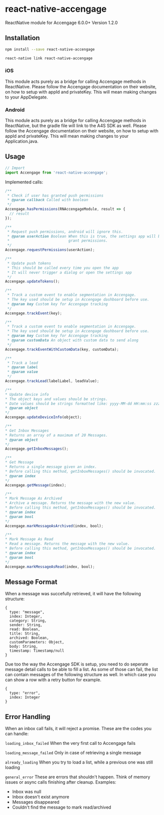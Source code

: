# react-native-accengage
ReactNative module for Accengage 6.0.0+
Version 1.2.0

## Installation

```bash
npm install --save react-native-accengage
```
```bash
react-native link react-native-accengage
```

### iOS
This module acts purely as a bridge for calling Accengage methods in ReactNative. Please follow the 
Accengage documentation on their website, on how to setup with appId and privateKey. This will 
mean making changes to your AppDelegate.

### Android
This module acts purely as a bridge for calling Accengage methods in ReactNative, but the gradle 
file will link to the A4S SDK as well. Please follow the Accengage documentation on their 
website, on how to setup with appId and privateKey. This will mean making changes to your 
Application.java.

## Usage
```js
// Import
import Accengage from 'react-native-accengage';
```

Implemented calls:
```js
/**
 * Check if user has granted push permissions
 * @param callback Called with boolean
 */
Accengage.hasPermissions(RNAccengageModule, result => {
  // result
});

/**
 * Request push permissions, android will ignore this.
 * @param userAction Boolean When this is true, the settings app will be opened if the user didn't 
 *                           grant permissions. 
 */
Accengage.requestPermissions(userAction);

/**
 * Update push tokens
 * This should be called every time you open the app
 * It will never trigger a dialog or open the settings app
 */
Accengage.updateTokens();

/**
 * Track a custom event to enable segmentation in Accengage.
 * The key used should be setup in Accengage dashboard before use.
 * @param key Custom key for Accengage tracking
 */
Accengage.trackEvent(key);

/**
 * Track a custom event to enable segmentation in Accengage.
 * The key used should be setup in Accengage dashboard before use.
 * @param key Custom key for Accengage tracking
 * @param customData An object with custom data to send along
 */
Accengage.trackEventWithCustomData(key, customData);

/**
 * Track a lead
 * @param label
 * @param value
 */
Accengage.trackLead(labelLabel, leadValue);

/**
* Update device info
* The object keys and values should be strings.
* Date values should be strings formatted like: yyyy-MM-dd HH:mm:ss zzz
* @param object
*/
Accengage.updateDeviceInfo(object);

/**
* Get Inbox Messages
* Returns an array of a maximum of 20 Messages.
* @param object
*/
Accengage.getInboxMessages();

/**
* Get Message
* Returns a single message given an index.
* Before calling this method, getInboxMessages() should be invocated.
* @param index
*/
Accengage.getMessage(index);

/**
* Mark Message As Archived
* Archive a message. Returns the message with the new value.
* Before calling this method, getInboxMessages() should be invocated.
* @param index
* @param bool
*/
Accengage.markMessageAsArchived(index, bool);

/**
* Mark Message As Read
* Read a message. Returns the message with the new value.
* Before calling this method, getInboxMessages() should be invocated.
* @param index
* @param bool
*/
Accengage.markMessageAsRead(index, bool);
```

## Message Format
When a message was succefully retrieved, it will have the following structure:

```
{
  type: "message",
  index: Integer,
  category: String,
  sender: String,
  read: Boolean,
  title: String,
  archived: Boolean,
  customParameters: Object,
  body: String,
  timestamp: Timestamp/null
}
```

Due too the way the Accengage SDK is setup, you need to do seperate message detail calls to be 
able to fill a list. As some of those can fail, the list can contain messages of the following 
structure as well. In which case you can show a row with a retry button for example.
```
{
  type: "error",
  index: Integer
}
```

## Error Handling
When an inbox call fails, it will reject a promise. These are the codes you can handle: 

`loading_inbox_failed`
When the very first call to Accengage fails

`loading_message_failed`
Only in case of retrieving a single message

`already_loading`
When you try to load a list, while a previous one was still loading

`general_error`
These are errors that shouldn't happen. Think of memory issues or async calls finishing after 
cleanup.
Examples:
- Inbox was null
- Inbox doesn't exist anymore
- Messages disappeared
- Couldn't find the message to mark read/archived
